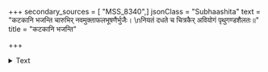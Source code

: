 +++
secondary_sources = [ "MSS_8340",]
jsonClass = "Subhaashita"
text = "कटकानि भजन्ति चारुभिर् नवमुक्ताफलभूषणैर्भुजैः।  \nनियतं दधते च चित्रकैर् अवियोगं पृथुगण्डशैलतः॥"
title = "कटकानि भजन्ति"

+++

<details><summary>Text</summary>

कटकानि भजन्ति चारुभिर् नवमुक्ताफलभूषणैर्भुजैः।  
नियतं दधते च चित्रकैर् अवियोगं पृथुगण्डशैलतः॥
</details>
